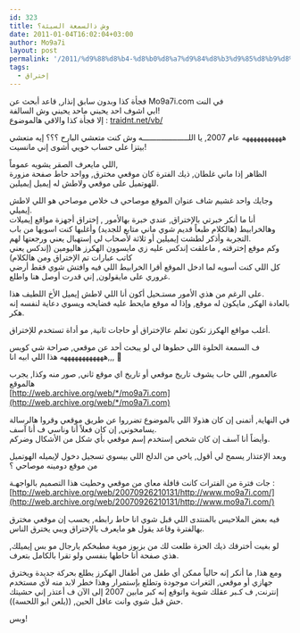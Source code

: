 ```yaml
---
id: 323
title: وش ذالسمعة السيئة؟
date: 2011-01-04T16:02:04+03:00
author: Mo9a7i
layout: post
permalink: '/2011/%d9%88%d8%b4-%d8%b0%d8%a7%d9%84%d8%b3%d9%85%d8%b9%d8%a9-%d8%a7%d9%84%d8%b3%d9%8a%d8%a6%d8%a9%d8%9f/'
tags:
  - إختراق
---
```

فجأة كذا وبدون سابق إنذار, قاعد أبحث عن Mo9a7i.com في النت  
ابي اشوف احد يحبني ماحد يحبني وش السالفة!  
إلا فجأة كذا والاقي هالموضوع : [traidnt.net/vb/](http://www.traidnt.net/vb/showthread.php?t=668294)

هههههههههههه  عام 2007, يا اللــــــــــــــــــــه وش كنت متعشي البارح ؟؟؟ إيه متعشي بيتزا على حساب خويي أشوى إني مانسيت!

اللي مايعرف الصقر يشويه عموماً,  
الظاهر إذا ماني غلطان, ذيك الفترة كان موقعي مخترق, وواحد حاط صفحة مزورة للهوتميل على موقعي ولاطش له إيميل إيميلين.

وجايك واحد غشيم شاف عنوان الموقع موصاحي ف خلاص موصاحي هو اللي لاطش إيميلي.  
أنا ما أنكر خبرتي بالإختراق, عندي خبرة بهالأمور , إختراق أجهزة مواقع إيميلات وهالخرابيط (هالكلام طبعاً قديم شوي ماني متابع للجديد) وأغلبها كنت اسويها من باب التجربة وأذكر لطشت إيميلين أو ثلاثة لأصحاب لي إستهبال يعني ورجعتها لهم.  
وكم موقع إخترقته , ماعلقت إندكس عليه زي مايسوون الهكرز هاليومين (إندكس يعني كاتب عبارات تم الإختراق ومن هالكلام)  
كل اللي كنت أسويه لما ادخل الموقع أقرا الخرابيط اللي فيه وافتش شوي فقط أرضي غروري على مايقولون, إني قدرت أوصل هنا واطلع.

على الرغم من هذي الأمور مستـحيل أكون أنا اللي لاطش إيميل الأخ اللطيف هذا.  
بالعادة الهكر, مايكون له موقع, وإذا له موقع مايحط عليه فضايحه ويسوي دعاية لنفسه إنه هكر.

أغلب مواقع الهكرز تكون تعلم عالإختراق أو حاجات ثانية, مو أداة تستخدم للإختراق.

ف السمعة الحلوة اللي حطوها لي لو يبحث أحد عن موقعي, صراحة شي كويس ههههههههههههه هذا اللي ابيه انا,,, 🙁

عالعموم, اللي حاب يشوف تاريخ موقعي أو تاريخ اي موقع ثاني, صور منه وكذا, يجرب هالموقع  
[http://web.archive.org/web/*/mo9a7i.com](http://web.archive.org/web/*/mo9a7i.com)

في النهاية, أتمنى إن كان هذولا اللي بالموضوع تضرروا عن طريق موقعي وقروا هالرسالة يسامحوني, إن كان فعلاً أنا وناسي ف أنا آسف.  
وأيضاً أنا آسف إن كان شخص إستخدم إسم موقعي بأي شكل من الأشكال وضركم.

وبعد الإعتذار يسمح لي أقول, ياخي من الدلخ اللي بيسوي تسجيل دخول لإيميله الهوتميل من موقع دومينه موصاحي ؟

جات فترة من الفترات كانت قافلة معاي من موقعي وحطيت هذا التصميم بالواجهـة : [http://web.archive.org/web/20070926210131/http://www.mo9a7i.com/](http://web.archive.org/web/20070926210131/http://www.mo9a7i.com/)

فيه بعض الملاحيس بالمنتدى اللي قبل شوي انا حاط رابطه, يحسب إن موقعي مخترق بهالفترة وقاعد يقول هو مايعرف بالإختراق ويبي يخترق الناس.

لو بغيت أخترقك ذيك الحزة طلعت لك من بزبوز موية مطبخكم يارجال مو بس إيميلك, هذي صفحة أنا حاطها بنفسي ولو تقرا بالكامل بتعرف.

ومع هذا, ما أنكر إنه حالياً ممكن أي طفل من أطفال الهكرز يطلع بحركة جديدة ويخترق جهازي أو موقعي, الثغرات موجودة وتطلع بإستمرار وهذا خطر لابد منه لأي مستخدم إنترنت, ف كـبر عقلك شوية واتوقع إنه كبر مابين 2007 إلى الآن ف أعتذر إني حشيتك حش قبل شوي وانت عاقل الحين, ((يلعن ابو اللحسة)).

وبس!
